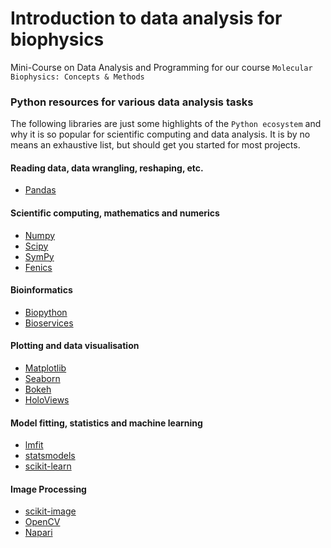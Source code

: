 # Introduction to data analysis for biophysics
Mini-Course on Data Analysis and Programming for our course `Molecular Biophysics: Concepts & Methods`

### Python resources for various data analysis tasks 

The following libraries are just some highlights of the `Python ecosystem` and why it is so popular for scientific computing and data analysis. It is by no means an exhaustive list, but should get you started for most projects. 

#### Reading data, data wrangling, reshaping, etc.

* [Pandas](https://pandas.pydata.org/)

#### Scientific computing, mathematics and numerics

* [Numpy](https://numpy.org/)
* [Scipy](https://www.scipy.org/)
* [SymPy](https://www.sympy.org/en/index.html)
* [Fenics](https://fenicsproject.org/)

#### Bioinformatics

* [Biopython](https://biopython.org/)
* [Bioservices](https://bioservices.readthedocs.io/en/master/)

#### Plotting and data visualisation

* [Matplotlib](https://matplotlib.org/3.1.1/index.html)
* [Seaborn](https://seaborn.pydata.org/)
* [Bokeh](https://docs.bokeh.org/en/latest/index.html)
* [HoloViews](https://holoviews.org/)

#### Model fitting, statistics and machine learning

* [lmfit](https://lmfit.github.io/lmfit-py/)
* [statsmodels](https://www.statsmodels.org/stable/index.html#)
* [scikit-learn](https://scikit-learn.org/stable/)

#### Image Processing

* [scikit-image](https://scikit-image.org/)
* [OpenCV](https://opencv.org/)
* [Napari](https://napari.org/)
